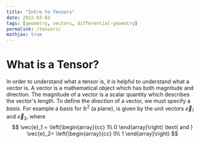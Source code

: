 ```yaml
---
title: "Intro to Tensors"
date: 2022-03-03
tags: [geometry, vectors, differential-geometry]
permalink: /tensors/
mathjax: true
---
```


# What is a Tensor?
In order to understand what a tensor is, it is helpful to understand what a *vector* is. A vector is a mathematical object which has both magnitude and direction. The magnitude of a vector is a scalar quantity which describes the vector's length. To define the *direction* of a vector, we must specify a *basis*. For example a basis for $\mathbb{R}^2$ (a plane), is given by the unit vectors $\vec{e}_1$ and $\vec{e}_2$, where
$$
\vec{e}_1 =
\left(\begin{array}{cc} 
1\\
0
\end{array}\right)
\text{ and }
\vec{e}_2=
\left(\begin{array}{cc} 
0\\
1
\end{array}\right)
$$
